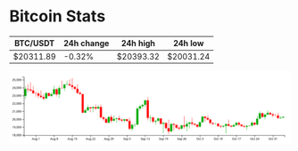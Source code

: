 # Bitcoin Stats

BTC/USDT|24h change|24h high|24h low|
|---|---|---|---|
|$20311.89|-0.32%|$20393.32|$20031.24|

<img src="./chart.svg">
